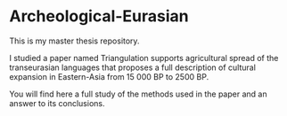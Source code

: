 # Archeological-Eurasian

This is my master thesis repository. 

I studied a paper named Triangulation supports agricultural spread of the transeurasian languages that proposes a full description of cultural expansion in Eastern-Asia from 15 000 BP to 2500 BP.

You will find here a full study of the methods used in the paper and an answer to its conclusions.

